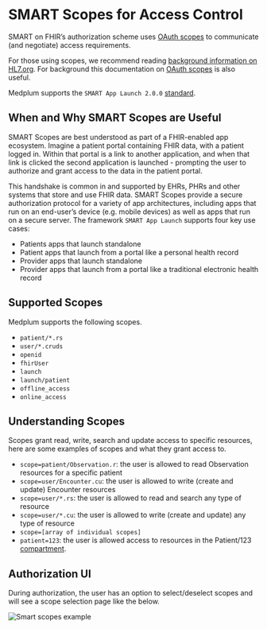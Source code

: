 # SMART Scopes for Access Control

SMART on FHIR’s authorization scheme uses [OAuth scopes](https://oauth.net/2/scope/) to communicate (and negotiate) access requirements.

For those using scopes, we recommend reading [background information on HL7.org](http://hl7.org/fhir/smart-app-launch/scopes-and-launch-context.html). For background this documentation on [OAuth scopes](https://auth0.com/docs/get-started/apis/scopes) is also useful.

Medplum supports the `SMART App Launch 2.0.0` [standard](https://hl7.org/fhir/smart-app-launch/).

## When and Why SMART Scopes are Useful

SMART Scopes are best understood as part of a FHIR-enabled app ecosystem. Imagine a patient portal containing FHIR data, with a patient logged in. Within that portal is a link to another application, and when that link is clicked the second application is launched - prompting the user to authorize and grant access to the data in the patient portal.

This handshake is common in and supported by EHRs, PHRs and other systems that store and use FHIR data. SMART Scopes provide a secure authorization protocol for a variety of app architectures, including apps that run on an end-user’s device (e.g. mobile devices) as well as apps that run on a secure server. The framework `SMART App Launch` supports four key use cases:

- Patients apps that launch standalone
- Patient apps that launch from a portal like a personal health record
- Provider apps that launch standalone
- Provider apps that launch from a portal like a traditional electronic health record

## Supported Scopes

Medplum supports the following scopes.

- `patient/*.rs`
- `user/*.cruds`
- `openid`
- `fhirUser`
- `launch`
- `launch/patient`
- `offline_access`
- `online_access`

## Understanding Scopes

Scopes grant read, write, search and update access to specific resources, here are some examples of scopes and what they grant access to.

- `scope=patient/Observation.r`: the user is allowed to read Observation resources for a specific patient
- `scope=user/Encounter.cu`: the user is allowed to write (create and update) Encounter resources
- `scope=user/*.rs`: the user is allowed to read and search any type of resource
- `scope=user/*.cu`: the user is allowed to write (create and update) any type of resource
- `scope=[array of individual scopes]`
- `patient=123`: the user is allowed access to resources in the Patient/123 [compartment](http://hl7.org/fhir/R4B/compartmentdefinition.html).

## Authorization UI

During authorization, the user has an option to select/deselect scopes and will see a scope selection page like the below.

![Smart scopes example](/img/auth/smart-scopes.png)
